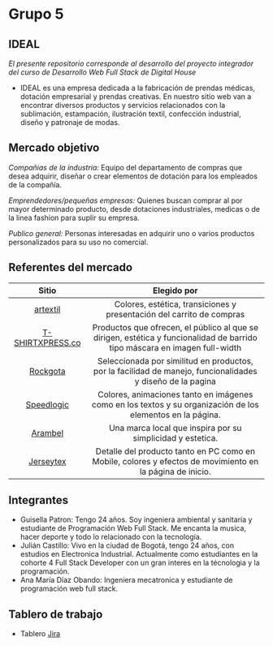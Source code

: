 Grupo 5 
=============

IDEAL 
-------------
*El presente repositorio corresponde al desarrollo del proyecto integrador del curso de Desarrollo Web Full Stack de Digital House*

- IDEAL es una empresa dedicada a la fabricación de prendas médicas, dotación empresarial y prendas creativas. En nuestro sitio web van a encontrar diversos productos y servicios relacionados con la sublimación, estampación, ilustración textil, confección industrial, diseño y patronaje de modas. 

Mercado objetivo
-------------
*Compañias de la industria:* Equipo del departamento de compras que desea 
adquirir, diseñar o crear elementos de dotación para los empleados de la compañía.

*Emprendedores/pequeñas empresas:*  Quienes buscan comprar al por mayor determinado producto, desde dotaciones industriales, medicas o de la linea fashion para suplir su empresa. 

*Publico general:* Personas interesadas en adquirir uno o varios productos personalizados para su uso no comercial.

Referentes del mercado
-------------
|  Sitio | Elegido por |
| :---------------:|:---------------: |
|[artextil](https://www.artextil.com.co/ ) | Colores, estética, transiciones y presentación del carrito de compras   |  
|[T-SHIRTXPRESS.co](https://www.tshirtxpress.co/) | Productos que ofrecen, el público al que se dirigen, estética y funcionalidad de barrido tipo máscara en imagen full-width |   
|[Rockgota](https://www.rockgota.com/) | Seleccionada por similitud en productos, por la facilidad de manejo, funcionalidades y diseño de la pagina |   
|[Speedlogic](https://speedlogic.com.co/)| Colores, animaciones tanto en imágenes como en los textos y su organización de los elementos en la página. |   
|[Arambel](https://www.arambel.com.co/ )| Una marca local que inspira por su simplicidad y estetica.|
|[Jerseytex](https://jerseytex.com.co/) | Detalle del producto tanto en PC como en Mobile, colores y efectos de movimiento en la página de inicio. |


Integrantes 
-------------

- Guisella Patron: Tengo 24 años. Soy ingeniera ambiental y sanitaría y estudiante de Programación Web Full Stack. Me encanta la musica, hacer deporte y todo lo relacionado con la tecnología. 
- Julián Castillo: Vivo en la ciudad de Bogotá, tengo 24 años, con estudios en Electronica Industrial. Actualmente como estudiantes en la cohorte 4 Full Stack Developer con un gran interes en la técnologia y la programación.
- Ana María Díaz Obando: Ingeniera mecatronica y estudiante de programación web full stack.


Tablero de trabajo 
-------------

- Tablero [Jira](https://idealproject.atlassian.net/jira/software/projects/G5I/boards/1) 